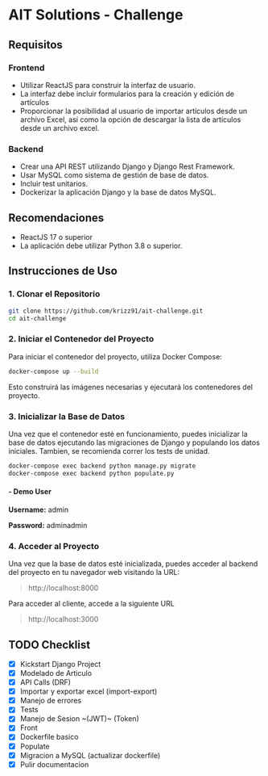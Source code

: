 # AIT Solutions - Challenge

## Requisitos
### Frontend
- Utilizar ReactJS para construir la interfaz de usuario.
- La interfaz debe incluir formularios para la creación y edición de artículos
- Proporcionar la posibilidad al usuario de importar artículos desde un archivo Excel, así como la opción de descargar la lista de artículos desde un archivo excel.
### Backend
- Crear una API REST utilizando Django y Django Rest Framework.
- Usar MySQL como sistema de gestión de base de datos.
- Incluir test unitarios.
- Dockerizar la aplicación Django y la base de datos MySQL.

## Recomendaciones
- ReactJS 17 o superior
- La aplicación debe utilizar Python 3.8 o superior.

## Instrucciones de Uso

### 1. Clonar el Repositorio

```bash
git clone https://github.com/krizz91/ait-challenge.git
cd ait-challenge
```

### 2. Iniciar el Contenedor del Proyecto
Para iniciar el contenedor del proyecto, utiliza Docker Compose:

```bash
docker-compose up --build
```

Esto construirá las imágenes necesarias y ejecutará los contenedores del proyecto.

### 3. Inicializar la Base de Datos
Una vez que el contenedor esté en funcionamiento, puedes inicializar la base de datos ejecutando las migraciones de Django y populando los datos iniciales. Tambien, se recomienda correr los tests de unidad.

```bash
docker-compose exec backend python manage.py migrate
docker-compose exec backend python populate.py
```

#### - Demo User
**Username:** admin

**Password:** adminadmin

### 4. Acceder al Proyecto
Una vez que la base de datos esté inicializada, puedes acceder al backend del proyecto en tu navegador web visitando la URL:

> http://localhost:8000

Para acceder al cliente, accede a la siguiente URL

> http://localhost:3000

## TODO Checklist
- [X] Kickstart Django Project
- [X] Modelado de Articulo
- [X] API Calls (DRF)
- [X] Importar y exportar excel (import-export)
- [X] Manejo de errores
- [X] Tests
- [X] Manejo de Sesion ~(JWT)~ (Token)
- [X] Front
- [X] Dockerfile basico
- [X] Populate
- [X] Migracion a MySQL (actualizar dockerfile)
- [X] Pulir documentacion
